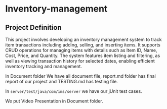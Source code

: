 # Inventory-management

## Project Definition
This project involves developing an inventory management system to track item transactions including adding, selling, and inserting items. It supports CRUD operations for managing items with details such as Item ID,
Name, Cost, Price, and Quantity. The system features item listing and filtering, as well as viewing transaction history for selected dates, enabling efficient inventory tracking and management.

In Document folder We have all document file, report.md folder has final report of our project and TESTING.md has testing file.

In ```server/test/java/com/ims/server``` we have our jUnit test cases.

We put Video Presentation in Document folder.
